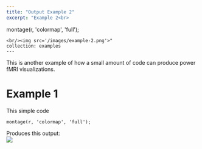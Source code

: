 ```yaml
---
title: "Output Example 2"
excerpt: "Example 2<br>
```
montage(r, 'colormap', 'full');
```
<br/><img src='/images/example-2.png'>"
collection: examples
---
```


This is another example of how a small amount of code can produce power fMRI visualizations. 

Example 1
======
This simple code

```
montage(r, 'colormap', 'full');
```

Produces this output:
<br/><img src='/images/example-2.png'>
